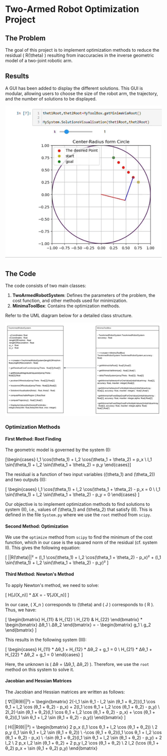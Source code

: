 # Two-Armed Robot Optimization Project

## The Problem

The goal of this project is to implement optimization methods to reduce the residual \( R(\theta) \) resulting from inaccuracies in the inverse geometric model of a two-joint robotic arm.

## Results

A GUI has been added to display the different solutions. This GUI is modular, allowing users to choose the size of the robot arm, the trajectory, and the number of solutions to be displayed.


![Solution Visualization](https://github.com/Svadilfvari/2DofRobotTrajectoryOptimizationProject/blob/main/2Dof_Robot_Arm_GUI.gif)
## The Code

The code consists of two main classes:

1. **TwoArmedRobotSystem**: Defines the parameters of the problem, the cost function, and other methods used for minimization.
2. **MinimaToolBox**: Contains the optimization methods.

Refer to the UML diagram below for a detailed class structure.

![UML Diagram](https://github.com/Svadilfvari/2DofRobotTrajectoryOptimizationProject/blob/main/2DofRobotOptimizationUML.png)

### Optimization Methods

#### First Method: Root Finding

The geometric model is governed by the system (I):

\[\begin{cases}
l_1 \cos(\theta_1) + l_2 \cos(\theta_1 + \theta_2) = p_x \\
l_1 \sin(\theta_1) + l_2 \sin(\theta_1 + \theta_2) = p_y
\end{cases}\]

The residual is a function of two input variables (\(\theta_1\) and \(\theta_2\)) and two outputs (II):

\[
\begin{cases}
l_1 \cos(\theta_1) + l_2 \cos(\theta_1 + \theta_2) - p_x = 0 \\
l_1 \sin(\theta_1) + l_2 \sin(\theta_1 + \theta_2) - p_y = 0
\end{cases}
\]

Our objective is to implement optimization methods to find solutions to system (II), i.e., values of \(\theta_1\) and \(\theta_2\) that satisfy (II). This is defined in the file `System.py` where we use the `root` method from `scipy`.

#### Second Method: Optimization

We use the `optimize` method from `scipy` to find the minimum of the cost function, which in our case is the squared norm of the residual (cf. system II). This gives the following equation:

\[
||R(\theta)||² = (l_1 \cos(\theta_1) + l_2 \cos(\theta_1 + \theta_2) - p_x)² + (l_1 \sin(\theta_1) + l_2 \sin(\theta_1 + \theta_2) - p_y)²
\]

#### Third Method: Newton's Method

To apply Newton's method, we need to solve:

\[
H[J(X_n)] * ΔX = - ∇[J(X_n)]
\]

In our case, \( X_n \) corresponds to \(\theta\) and \( J \) corresponds to \( R \). Thus, we have:

\[
\begin{bmatrix}
H_{11} & H_{12} \\
H_{21} & H_{22}
\end{bmatrix}
*
\begin{bmatrix}
Δθ_1 \\
Δθ_2
\end{bmatrix}
= -
\begin{bmatrix}
g_1 \\
g_2
\end{bmatrix}
\]

This results in the following system (III):

\[
\begin{cases}
H_{11} * Δθ_1 + H_{12} * Δθ_2 + g_1 = 0 \\
H_{21} * Δθ_1 + H_{22} * Δθ_2 + g_1 = 0
\end{cases}
\]

Here, the unknown is \( Δθ = (Δθ_1, Δθ_2) \). Therefore, we use the `root` method on this system to solve it.

#### Jacobian and Hessian Matrices

The Jacobian and Hessian matrices are written as follows:

\[
∇(||R(θ)||²) =
\begin{bmatrix}
2(-l_1 \sin θ_1 - l_2 \sin (θ_1 + θ_2))(l_1 \cos θ_1 + l_2 \cos (θ_1 + θ_2) - p_x) + 2(l_1 \cos θ_1 + l_2 \cos (θ_1 + θ_2) - p_y) \\
2l_2(-\sin (θ_1 + θ_2)(l_1 \cos θ_1 + l_2 \cos (θ_1 + θ_2) - p_x) + \cos (θ_1 + θ_2)(l_1 \sin θ_1 + l_2 \sin (θ_1 + θ_2) - p_y))
\end{bmatrix}
\]

\[
H(||R(θ)||²) =
\begin{bmatrix}
2 p_x (l_1 \cos θ_1 + l_2 \cos (θ_1 + θ_2)) \\
2 p_y (l_1 \sin θ_1 + l_2 \sin (θ_1 + θ_2)) \\
-\cos (θ_1 + θ_2)(l_1 \cos θ_1 + l_2 \cos (θ_1 + θ_2) - p_x) \\
-\sin (θ_1 + θ_2)(l_1 \sin θ_1 + l_2 \sin (θ_1 + θ_2) - p_y) + 2 l_2 \\
2 p_x l_2 \sin (θ_1 + θ_2) + 2 p_y l_2 \cos (θ_1 + θ_2) \\
2 l_2 (\cos (θ_1 + θ_2) p_x + \sin (θ_1 + θ_2) p_y)
\end{bmatrix}
